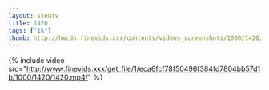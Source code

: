 ```yaml
--- 
layout: sieutv
title: 1420
tags: ["1k"]
thumb: http://hwcdn.finevids.xxx/contents/videos_screenshots/1000/1420/preview.mp4.jpg
---
```

{% include video src="http://www.finevids.xxx/get_file/1/eca6fcf78f50496f384fd7804bb57d1b/1000/1420/1420.mp4/" %} 
